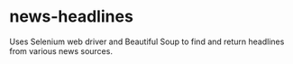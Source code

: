 # news-headlines
Uses Selenium web driver and Beautiful Soup to find and return headlines from various news sources.
